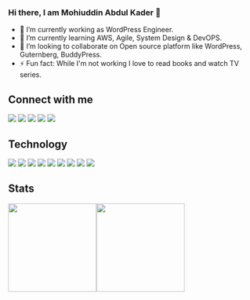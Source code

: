 ### Hi there, I am Mohiuddin Abdul Kader 👋


- 🔭 I’m currently working as WordPress Engineer.
- 🌱 I’m currently learning AWS, Agile, System Design & DevOPS.
- 👯 I’m looking to collaborate on Open source platform like WordPress, Guternberg, BuddyPress.
- ⚡ Fun fact: While I'm not working I love to read books and watch TV series.

## Connect with me
[<img src="https://img.shields.io/badge/Gmail-D14836?style=for-the-badge&logo=gmail&logoColor=white" />](mailto:muhin.cse.diu@gmail.com)
[<img src="https://img.shields.io/badge/Twitter-1DA1F2?style=for-the-badge&logo=twitter&logoColor=white" />](https://twitter.com/muhincse)
[<img src="https://img.shields.io/badge/LinkedIn-0077B5?style=for-the-badge&logo=linkedin&logoColor=white" />](https://www.linkedin.com/in/mohiuddin-abdul-kader/)
[<img src="https://img.shields.io/badge/Wordpress-21759B?style=for-the-badge&logo=wordpress&logoColor=white" />](https://profiles.wordpress.org/hossain88/profile/)
[<img src="https://img.shields.io/badge/Me@WP-FEAA2D?style=for-the-badge&logo={LOGO-NAME}&logoColor=white" />](#)

## Technology
[<img src="https://img.shields.io/badge/PHP-777BB4?style=for-the-badge&logo=php&logoColor=white" />](#)
[<img src="https://img.shields.io/badge/MySQL-01758f?style=for-the-badge&logo=mysql&logoColor=white" />](#)
[<img src="https://img.shields.io/badge/Wordpress-21759B?style=for-the-badge&logo=wordpress&logoColor=white" />](#)
[<img src="https://img.shields.io/badge/HTML-239120?style=for-the-badge&logo=html5&logoColor=white" />](#)
[<img src="https://img.shields.io/badge/CSS-239120?&style=for-the-badge&logo=css3&logoColor=white" />](#)
[<img src="https://img.shields.io/badge/JavaScript-F7DF1E?style=for-the-badge&logo=javascript&logoColor=black" />](#)
[<img src="https://img.shields.io/badge/React-20232A?style=for-the-badge&logo=react&logoColor=61DAFB" />](#)
[<img src="https://img.shields.io/badge/npm-CB3837?style=for-the-badge&logo=npm&logoColor=white" />](#)
[<img src="https://img.shields.io/badge/Git-F05032?style=for-the-badge&logo=git&logoColor=white" />](#)


## Stats
<img height="180em" src="https://github-readme-stats.vercel.app/api?username=beyond88&include_all_commits=true&count_private=true&show_icons=true&theme=vision-friendly-dark&layout=compact" /><img height="180em" src="https://github-readme-stats.vercel.app/api/top-langs/?username=beyond88&langs_count=4&theme=vision-friendly-dark&layout=compact" />
